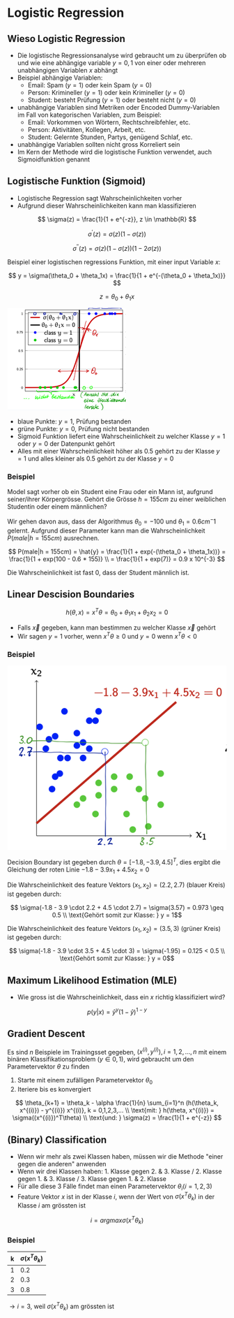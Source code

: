 # Logistic Regression

## Wieso Logistic Regression

- Die logistische Regressionsanalyse wird gebraucht um zu überprüfen ob und wie eine abhängige variable $y = {0, 1}$ von einer oder mehreren unabhängigen Variablen $x$ abhängt
- Beispiel abhängige Variablen:
  - Email: Spam ($y = 1$) oder kein Spam ($y = 0$)
  - Person: Krimineller ($y = 1$) oder kein Krimineller ($y = 0$)
  - Student: besteht Prüfung ($y = 1$) oder besteht nicht ($y = 0$)
- unabhängige Variablen sind Metriken oder Encoded Dummy-Variablen im Fall von kategorischen Variablen, zum Beispiel:
  - Email: Vorkommen von Wörtern, Rechtschreibfehler, etc.
  - Person: Aktivitäten, Kollegen, Arbeit, etc.
  - Student: Gelernte Stunden, Partys, genügend Schlaf, etc.
- unabhängige Variablen sollten nicht gross Korreliert sein
- Im Kern der Methode wird die logistische Funktion verwendet, auch Sigmoidfunktion genannt

## Logistische Funktion (Sigmoid)

- Logistische Regression sagt Wahrscheinlichkeiten vorher
- Aufgrund dieser Wahrscheinlichkeiten kann man klassifizieren

$$ \sigma(z) = \frac{1}{1 + e^{-z}}, z \in \mathbb{R} $$

$$ \sigma^{\prime}(z) = \sigma(z)(1 - \sigma(z)) $$

$$ \sigma^{\prime\prime}(z) = \sigma(z)(1 - \sigma(z))(1 - 2\sigma(z)) $$

Beispiel einer logistischen regressions Funktion, mit einer input Variable $x$:

$$ y = \sigma(\theta_0 + \theta_1x) = \frac{1}{1 + e^{-(\theta_0 + \theta_1x)}} $$

$$ z = \theta_0 + \theta_1x $$

![Sigmoid Funktion](images/sigmoid_funktion.png)

- blaue Punkte: $y = 1$, Prüfung bestanden
- grüne Punkte: $y = 0$, Prüfung nicht bestanden
- Sigmoid Funktion liefert eine Wahrscheinlichkeit zu welcher Klasse $y = 1$ oder $y = 0$ der Datenpunkt gehört
- Alles mit einer Wahrscheinlichkeit höher als 0.5 gehört zu der Klasse $y = 1$ und alles kleiner als 0.5 gehört zu der Klasse $y = 0$

### Beispiel

Model sagt vorher ob ein Student eine Frau oder ein Mann ist, aufgrund seiner/ihrer Körpergrösse. Gehört die Grösse $h = 155cm$ zu einer weiblichen Studentin oder einem männlichen?

Wir gehen davon aus, dass der Algorithmus $\theta_0 = -100$ und $\theta_1 = 0.6cm^-1$ gelernt. Aufgrund dieser Parameter kann man die Wahrscheinlichkeit $P(male|h = 155cm)$ ausrechnen.

$$ 
    P(male|h = 155cm) = \hat{y} = \frac{1}{1 + exp(-(\theta_0 + \theta_1x))} = \frac{1}{1 + exp(100 - 0.6 * 155)} \\
    = \frac{1}{1 + exp(7)} = 0.9 x 10^{-3}
$$

Die Wahrscheinlichkeit ist fast 0, dass der Student männlich ist.

## Linear Descision Boundaries

$$ h(\theta, x) = x^T\theta = \theta_0 + \theta_1x_1 + \theta_2x_2 = 0 $$

- Falls $\vec{x}$ gegeben, kann man bestimmen zu welcher Klasse $\vec{x}$ gehört
- Wir sagen $y = 1$ vorher, wenn $x^T\theta \geq 0$ und $y = 0$ wenn $x^T\theta < 0$

### Beispiel

![Linear Decision Boundaries](images/linear_decision_boundaries.png)

Decision Boundary ist gegeben durch $\theta = [-1.8, -3.9, 4.5]^T$, dies ergibt die Gleichung der roten Linie $-1.8 - 3.9x_1 + 4.5x_2 = 0$

Die Wahrscheinlichkeit des feature Vektors $(x_1, x_2) = (2.2, 2.7)$ (blauer Kreis) ist gegeben durch:

$$ \sigma(-1.8 - 3.9 \cdot 2.2 + 4.5 \cdot 2.7) = \sigma(3.57) = 0.973 \geq 0.5 \\
    \text{Gehört somit zur Klasse: } y = 1$$

Die Wahrscheinlichkeit des feature Vektors $(x_1, x_2) = (3.5, 3)$ (grüner Kreis) ist gegeben durch:

$$ \sigma(-1.8 - 3.9 \cdot 3.5 + 4.5 \cdot 3) = \sigma(-1.95) = 0.125 < 0.5 \\
    \text{Gehört somit zur Klasse: } y = 0$$

## Maximum Likelihood Estimation (MLE)

- Wie gross ist die Wahrscheinlichkeit, dass ein $x$ richtig klassifiziert wird?

$$ p(y|x) = \hat{y}^y (1 - \hat{y})^{1 - y} $$

## Gradient Descent

Es sind $n$ Beispiele im Trainingsset gegeben, $(x^{(i)}, y^{(i)}), i = 1,2,..., n$ mit einem binären Klassifikationsproblem $(y \in {0,1})$, wird gebraucht um den Parametervektor $\theta$ zu finden

1. Starte mit einem zufälligen Parametervektor $\theta_0$
2. Iteriere bis es konvergiert

$$ \theta_{k+1} = \theta_k - \alpha \frac{1}{n} \sum_{i=1}^n (h(\theta_k, x^{(i)}) - y^{(i)}) x^{(i)}, k = 0,1,2,3,... \\
    \text{mit: } h(\theta, x^{(i)}) = \sigma((x^{(i)})^T\theta) \\
    \text{und: } \sigma(z) = \frac{1}{1 + e^{-z}}
$$

## (Binary) Classification

- Wenn wir mehr als zwei Klassen haben, müssen wir die Methode "einer gegen die anderen" anwenden
- Wenn wir drei Klassen haben: 1. Klasse gegen 2. & 3. Klasse / 2. Klasse gegen 1. & 3. Klasse / 3. Klasse gegen 1. & 2. Klasse
- Für alle diese 3 Fälle findet man einen Parametervektor $\theta_i (i = 1,2,3)$
- Feature Vektor $x$ ist in der Klasse $i$, wenn der Wert von $\sigma(x^T\theta_k)$ in der Klasse $i$ am grössten ist

$$ i = argmax \sigma(x^T\theta_k) $$

### Beispiel

| k   | $\sigma(x^T\theta_k)$ |
| --- | --------------------- |
| 1   | 0.2                   |
| 2   | 0.3                   |
| 3   | 0.8                   |

$\rightarrow i = 3$, weil $\sigma(x^T\theta_k)$ am grössten ist